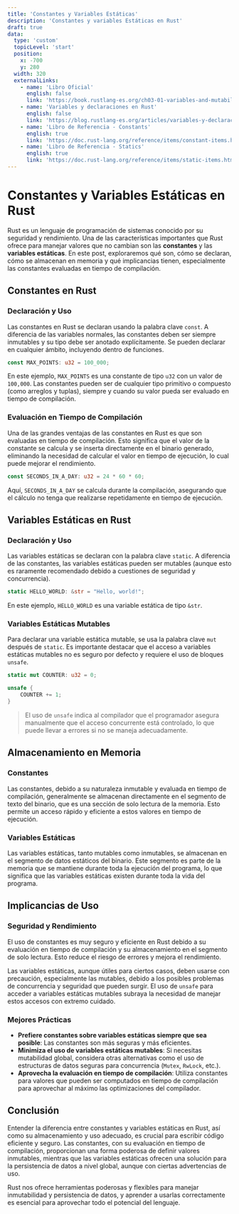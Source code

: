 ```yaml
---
title: 'Constantes y Variables Estáticas'
description: 'Constantes y variables Estáticas en Rust'
draft: true
data:
  type: 'custom'
  topicLevel: 'start'
  position:
    x: -700
    y: 280
  width: 320
  externalLinks:
    - name: 'Libro Oficial'
      english: false
      link: 'https://book.rustlang-es.org/ch03-01-variables-and-mutability#constantes'
    - name: 'Variables y declaraciones en Rust'
      english: false
      link: 'https://blog.rustlang-es.org/articles/variables-y-declaraciones'
    - name: 'Libro de Referencia - Constants'
      english: true
      link: 'https://doc.rust-lang.org/reference/items/constant-items.html'
    - name: 'Libro de Referencia - Statics'
      english: true
      link: 'https://doc.rust-lang.org/reference/items/static-items.html'
---
```

# Constantes y Variables Estáticas en Rust

Rust es un lenguaje de programación de sistemas conocido por su seguridad y rendimiento. Una de las características importantes que Rust ofrece para manejar valores que no cambian son las **constantes** y las **variables estáticas**. En este post, exploraremos qué son, cómo se declaran, cómo se almacenan en memoria y qué implicancias tienen, especialmente las constantes evaluadas en tiempo de compilación.

## Constantes en Rust

### Declaración y Uso

Las constantes en Rust se declaran usando la palabra clave `const`. A diferencia de las variables normales, las constantes deben ser siempre inmutables y su tipo debe ser anotado explícitamente. Se pueden declarar en cualquier ámbito, incluyendo dentro de funciones.

```rust
const MAX_POINTS: u32 = 100_000;
```

En este ejemplo, `MAX_POINTS` es una constante de tipo `u32` con un valor de `100,000`. Las constantes pueden ser de cualquier tipo primitivo o compuesto (como arreglos y tuplas), siempre y cuando su valor pueda ser evaluado en tiempo de compilación.

### Evaluación en Tiempo de Compilación

Una de las grandes ventajas de las constantes en Rust es que son evaluadas en tiempo de compilación. Esto significa que el valor de la constante se calcula y se inserta directamente en el binario generado, eliminando la necesidad de calcular el valor en tiempo de ejecución, lo cual puede mejorar el rendimiento.

```rust
const SECONDS_IN_A_DAY: u32 = 24 * 60 * 60;
```

Aquí, `SECONDS_IN_A_DAY` se calcula durante la compilación, asegurando que el cálculo no tenga que realizarse repetidamente en tiempo de ejecución.

## Variables Estáticas en Rust

### Declaración y Uso

Las variables estáticas se declaran con la palabra clave `static`. A diferencia de las constantes, las variables estáticas pueden ser mutables (aunque esto es raramente recomendado debido a cuestiones de seguridad y concurrencia).

```rust
static HELLO_WORLD: &str = "Hello, world!";
```

En este ejemplo, `HELLO_WORLD` es una variable estática de tipo `&str`.

### Variables Estáticas Mutables

Para declarar una variable estática mutable, se usa la palabra clave `mut` después de `static`. Es importante destacar que el acceso a variables estáticas mutables no es seguro por defecto y requiere el uso de bloques `unsafe`.

```rust
static mut COUNTER: u32 = 0;

unsafe {
    COUNTER += 1;
}
```

> El uso de `unsafe` indica al compilador que el programador asegura manualmente que el acceso concurrente está controlado, lo que puede llevar a errores si no se maneja adecuadamente.

## Almacenamiento en Memoria

### Constantes

Las constantes, debido a su naturaleza inmutable y evaluada en tiempo de compilación, generalmente se almacenan directamente en el segmento de texto del binario, que es una sección de solo lectura de la memoria. Esto permite un acceso rápido y eficiente a estos valores en tiempo de ejecución.

### Variables Estáticas

Las variables estáticas, tanto mutables como inmutables, se almacenan en el segmento de datos estáticos del binario. Este segmento es parte de la memoria que se mantiene durante toda la ejecución del programa, lo que significa que las variables estáticas existen durante toda la vida del programa.

## Implicancias de Uso

### Seguridad y Rendimiento

El uso de constantes es muy seguro y eficiente en Rust debido a su evaluación en tiempo de compilación y su almacenamiento en el segmento de solo lectura. Esto reduce el riesgo de errores y mejora el rendimiento.

Las variables estáticas, aunque útiles para ciertos casos, deben usarse con precaución, especialmente las mutables, debido a los posibles problemas de concurrencia y seguridad que pueden surgir. El uso de `unsafe` para acceder a variables estáticas mutables subraya la necesidad de manejar estos accesos con extremo cuidado.

### Mejores Prácticas

- **Prefiere constantes sobre variables estáticas siempre que sea posible**: Las constantes son más seguras y más eficientes.
- **Minimiza el uso de variables estáticas mutables**: Si necesitas mutabilidad global, considera otras alternativas como el uso de estructuras de datos seguras para concurrencia (`Mutex`, `RwLock`, etc.).
- **Aprovecha la evaluación en tiempo de compilación**: Utiliza constantes para valores que pueden ser computados en tiempo de compilación para aprovechar al máximo las optimizaciones del compilador.

## Conclusión

Entender la diferencia entre constantes y variables estáticas en Rust, así como su almacenamiento y uso adecuado, es crucial para escribir código eficiente y seguro. Las constantes, con su evaluación en tiempo de compilación, proporcionan una forma poderosa de definir valores inmutables, mientras que las variables estáticas ofrecen una solución para la persistencia de datos a nivel global, aunque con ciertas advertencias de uso.

Rust nos ofrece herramientas poderosas y flexibles para manejar inmutabilidad y persistencia de datos, y aprender a usarlas correctamente es esencial para aprovechar todo el potencial del lenguaje.

